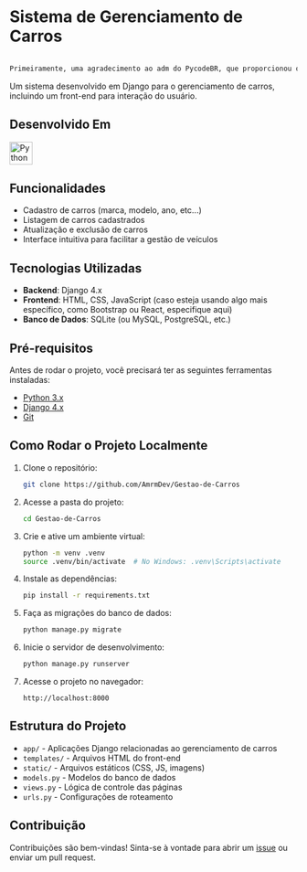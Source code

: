 # Sistema de Gerenciamento de Carros

``` bash

Primeiramente, uma agradecimento ao adm do PycodeBR, que proporcionou o conhecimento necessário para a criação desse projeto através do Django MASTER. Todos os créditos e direitos reservados a ele.
```

Um sistema desenvolvido em Django para o gerenciamento de carros, incluindo um front-end para interação do usuário.


## Desenvolvido Em
<img src="https://cdn.jsdelivr.net/gh/devicons/devicon/icons/python/python-original.svg" title="Python" alt="Python" width="40" height="40"/>



## Funcionalidades

- Cadastro de carros (marca, modelo, ano, etc...)
- Listagem de carros cadastrados
- Atualização e exclusão de carros
- Interface intuitiva para facilitar a gestão de veículos

## Tecnologias Utilizadas

- **Backend**: Django 4.x
- **Frontend**: HTML, CSS, JavaScript (caso esteja usando algo mais específico, como Bootstrap ou React, especifique aqui)
- **Banco de Dados**: SQLite (ou MySQL, PostgreSQL, etc.)


## Pré-requisitos

Antes de rodar o projeto, você precisará ter as seguintes ferramentas instaladas:

- [Python 3.x](https://www.python.org/downloads/)
- [Django 4.x](https://www.djangoproject.com/download/)
- [Git](https://git-scm.com/)

## Como Rodar o Projeto Localmente

1. Clone o repositório:
    ```bash
    git clone https://github.com/AmrmDev/Gestao-de-Carros
    ```
2. Acesse a pasta do projeto:
    ```bash
    cd Gestao-de-Carros
    ```
3. Crie e ative um ambiente virtual:
    ```bash
    python -m venv .venv
    source .venv/bin/activate  # No Windows: .venv\Scripts\activate
    ```
4. Instale as dependências:
    ```bash
    pip install -r requirements.txt
    ```
5. Faça as migrações do banco de dados:
    ```bash
    python manage.py migrate
    ```
6. Inicie o servidor de desenvolvimento:
    ```bash
    python manage.py runserver
    ```

7. Acesse o projeto no navegador:
    ```
    http://localhost:8000
    ```

## Estrutura do Projeto

- `app/` - Aplicações Django relacionadas ao gerenciamento de carros
- `templates/` - Arquivos HTML do front-end
- `static/` - Arquivos estáticos (CSS, JS, imagens)
- `models.py` - Modelos do banco de dados
- `views.py` - Lógica de controle das páginas
- `urls.py` - Configurações de roteamento

## Contribuição

Contribuições são bem-vindas! Sinta-se à vontade para abrir um [issue](https://github.com/usuario/nome-do-repositorio/issues) ou enviar um pull request.


